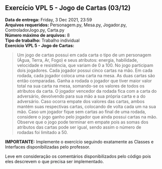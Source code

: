 ## Exercício VPL 5 - Jogo de Cartas (03/12)
**Data de entrega:** Friday, 3 Dec 2021, 23:59 <br/>
**Arquivos requeridos:** Personagem.py, Mesa.py, Jogador.py, ControladorJogo.py, Carta.py <br/>
**Número máximo de arquivos:** 8 <br/>
**Tipo de trabalho:** Trabalho individual <br/>
**Exercício VPL 5 - Jogo de Cartas:** <br/>
> Um jogo de cartas possui em cada carta o tipo de um personagem (Água, Terra, Ar, Fogo) e seus atributos: energia, habilidade, velocidade e resistência, que variam de 0 a 100.
No jogo participam dois jogadores. Cada jogador possui cinco cartas na mão.
Em cada rodada, cada jogador coloca uma carta na mesa. As duas cartas são então comparadas.
Ganha a rodada o jogador que tiver maior valor total na sua carta na mesa, somando-se os valores de todos os atributos da carta.
O jogador vencedor da rodada fica com a carta do adversário, devolvendo para sua mão a sua própria carta e a do adversário.
Caso ocorra empate dos valores das cartas, ambos mantém suas respectivas cartas, colocando de volta cada um na sua mão.
Caso um jogador fique sem cartas ao final de uma rodada, considere o jogo ganho pelo jogador que ainda possui cartas na mão.
Observe que o jogo pode terminar em empate pois as somas dos atributos das cartas pode ser igual, sendo assim o número de rodadas foi limitado a 50.

**IMPORTANTE:** Implemente o exercício seguindo exatamente as Classes e Interfaces disponibilizadas pelo professor.

Leve em consideração os comentários disponibilizados pelo código pois eles descrevem o que precisa ser implementado.